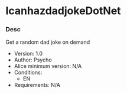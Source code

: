 # IcanhazdadjokeDotNet

### Desc
Get a random dad joke on demand

- Version: 1.0
- Author: Psycho
- Alice minimum version: N/A
- Conditions:
  - EN
- Requirements: N/A
